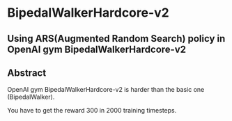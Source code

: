 # BipedalWalkerHardcore-v2
Using ARS(Augmented Random Search) policy in OpenAI gym BipedalWalkerHardcore-v2
---

## Abstract
OpenAI gym BipedalWalkerHardcore-v2 is harder than the basic one (BipedalWalker).

You have to get the reward 300 in 2000 training timesteps.
